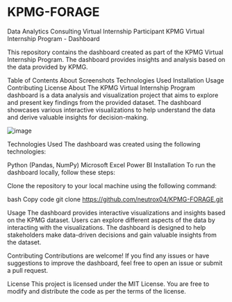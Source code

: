 # KPMG-FORAGE
Data Analytics Consulting Virtual Internship Participant
KPMG Virtual Internship Program - Dashboard

This repository contains the dashboard created as part of the KPMG Virtual Internship Program. The dashboard provides insights and analysis based on the data provided by KPMG.

Table of Contents
About
Screenshots
Technologies Used
Installation
Usage
Contributing
License
About
The KPMG Virtual Internship Program dashboard is a data analysis and visualization project that aims to explore and present key findings from the provided dataset. The dashboard showcases various interactive visualizations to help understand the data and derive valuable insights for decision-making.


![image](https://github.com/neutrox04/KPMG-FORAGE/assets/87473552/4b3bbe53-aeda-411d-b0ad-af1310927ae0)


Technologies Used
The dashboard was created using the following technologies:

Python (Pandas, NumPy)
Microsoft Excel
Power BI
Installation
To run the dashboard locally, follow these steps:

Clone the repository to your local machine using the following command:

bash
Copy code
git clone https://github.com/neutrox04/KPMG-FORAGE.git

Usage
The dashboard provides interactive visualizations and insights based on the KPMG dataset. Users can explore different aspects of the data by interacting with the visualizations. The dashboard is designed to help stakeholders make data-driven decisions and gain valuable insights from the dataset.

Contributing
Contributions are welcome! If you find any issues or have suggestions to improve the dashboard, feel free to open an issue or submit a pull request.

License
This project is licensed under the MIT License. You are free to modify and distribute the code as per the terms of the license.
